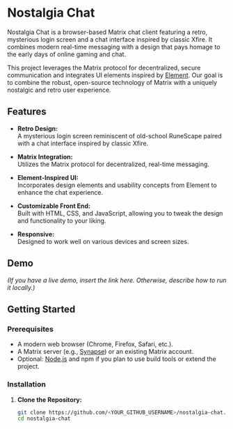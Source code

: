 # Nostalgia Chat

Nostalgia Chat is a browser-based Matrix chat client featuring a retro, mysterious login screen and a chat interface inspired by classic Xfire. It combines modern real-time messaging with a design that pays homage to the early days of online gaming and chat.

This project leverages the Matrix protocol for decentralized, secure communication and integrates UI elements inspired by [Element](https://element.io/). Our goal is to combine the robust, open-source technology of Matrix with a uniquely nostalgic and retro user experience.

## Features

- **Retro Design:**  
  A mysterious login screen reminiscent of old-school RuneScape paired with a chat interface inspired by classic Xfire.
  
- **Matrix Integration:**  
  Utilizes the Matrix protocol for decentralized, real-time messaging.

- **Element-Inspired UI:**  
  Incorporates design elements and usability concepts from Element to enhance the chat experience.

- **Customizable Front End:**  
  Built with HTML, CSS, and JavaScript, allowing you to tweak the design and functionality to your liking.

- **Responsive:**  
  Designed to work well on various devices and screen sizes.

## Demo

*(If you have a live demo, insert the link here. Otherwise, describe how to run it locally.)*

## Getting Started

### Prerequisites

- A modern web browser (Chrome, Firefox, Safari, etc.).
- A Matrix server (e.g., [Synapse](https://matrix.org/docs/guides/installing-synapse)) or an existing Matrix account.
- Optional: [Node.js](https://nodejs.org/) and npm if you plan to use build tools or extend the project.

### Installation

1. **Clone the Repository:**

   ```bash
   git clone https://github.com/<YOUR_GITHUB_USERNAME>/nostalgia-chat.git
   cd nostalgia-chat
